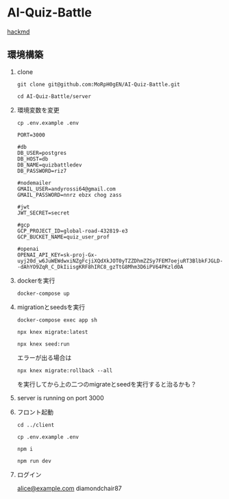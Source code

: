 # AI-Quiz-Battle
[hackmd](https://hackmd.io/N2i3zSxpRruENr3rBgRNDA)
## 環境構築

1. clone

    `git clone git@github.com:MoRpH0gEN/AI-Quiz-Battle.git`

    `cd AI-Quiz-Battle/server`

2. 環境変数を変更

    `cp .env.example .env`

    ```
    PORT=3000

    #db
    DB_USER=postgres
    DB_HOST=db
    DB_NAME=quizbattledev
    DB_PASSWORD=riz7

    #nodemailer
    GMAIL_USER=andyrossi64@gmail.com
    GMAIL_PASSWORD=nnrz ebzx chog zass

    #jwt
    JWT_SECRET=secret

    #gcp
    GCP_PROJECT_ID=global-road-432819-e3
    GCP_BUCKET_NAME=quiz_user_prof

    #openai
    OPENAI_API_KEY=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
    ```
3. dockerを実行

    `docker-compose up`

4. migrationとseedsを実行

    `docker-compose exec app sh`

    `npx knex migrate:latest`

    `npx knex seed:run`

    エラーが出る場合は

    `npx knex migrate:rollback --all`

    を実行してから上の二つのmigrateとseedを実行すると治るかも？

5. server is running on port 3000


6. フロント起動
    
    `cd ../client`

    `cp .env.example .env`
    
    `npm i`

    `npm run dev`

7. ログイン

    alice@example.com
    diamondchair87
